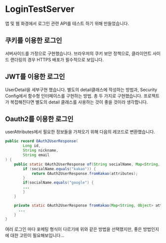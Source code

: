 # LoginTestServer
앱 및 웹 화경에서 로그인 관련 API를 테스트 하기 위해 만들었습니다.
## 쿠키를 이용한 로그인
서버사이드를 가정으로 구현했습니다.
브라우저의 쿠키 보안 정책으로, 클라이언트 사이드 랜더링의 경우 HTTPS 배포가 필수적으로 보입니다.
## JWT를 이용한 로그인
UserDetail을 세부구현 했습니다.
별도의 detail클래스에 작성하는 방법과, Security Config에서 함수형 인터페이스를 구현하는 방법. 총 두 가지로 구현했습니다.
프로젝트가 복잡해진다면 별도의 detail 클래스를 사용하는 것이 좋을 것이라 생각합니다.
## Oauth2를 이용한 로그인
userAttributes에서 필요한 정보들을 가져오기 위해 다음의 레코드로 변환했습니다.
```Java
public record OAuth2UserResponse(
        Long id,
        String nickname,
        String email
) {
    public static OAuth2UserResponse of(String socialName, Map<String, Object> attributes) {
        if (socialName.equals("kakao")) {
            return OAuth2UserResponse.fromKakao(attributes);
        }
        if(socialName.equals("google") {
        ...
        }
    }

    private static OAuth2UserResponse fromKakao(Map<String, Object> attributes) {
      ...
    }
}
```
여러 로그인 마다 포메팅 형식이 다르기에 위와 같은 방법을 선택했지만, 좋은 방법인지에 대한 고민이 필요해보입니다...
